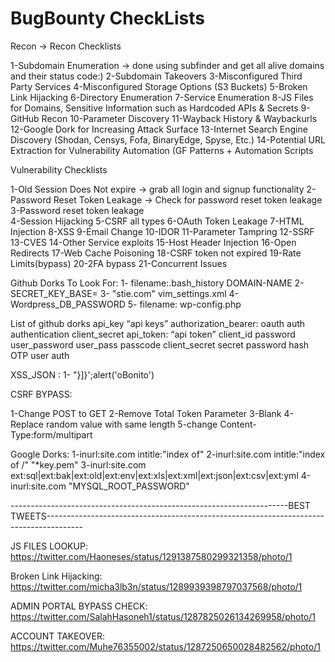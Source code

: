 # BugBounty CheckLists

Recon -> Recon Checklists

1-Subdomain Enumeration -> done using subfinder and get all alive domains and their status code:)
2-Subdomain Takeovers
3-Misconfigured Third Party Services
4-Misconfigured Storage Options (S3 Buckets)
5-Broken Link Hijacking
6-Directory Enumeration
7-Service Enumeration
8-JS Files for Domains, Sensitive Information such as Hardcoded APIs & Secrets
9-GitHub Recon
10-Parameter Discovery
11-Wayback History & Waybackurls
12-Google Dork for Increasing Attack Surface
13-Internet Search Engine Discovery (Shodan, Censys, Fofa, BinaryEdge, Spyse, Etc.)
14-Potential URL Extraction for Vulnerability Automation (GF Patterns + Automation Scripts

Vulnerability Checklists

1-Old Session Does Not expire ->  grab all login and signup functionality
2-Password Reset Token Leakage -> Check for password reset token leakage
3-Password reset token leakage      
4-Session Hijacking
5-CSRF all types
6-OAuth Token Leakage
7-HTML Injection
8-XSS
9-Email Change
10-IDOR
11-Parameter Tampring
12-SSRF
13-CVES
14-Other Service exploits
15-Host Header Injection
16-Open Redirects
17-Web Cache Poisoning
18-CSRF token not expired
19-Rate Limits(bypass)
20-2FA bypass
21-Concurrent Issues

Github Dorks To Look For:
1- filename:.bash_history DOMAIN-NAME
2- SECRET_KEY_BASE=
3- "stie.com" vim_settings.xml
4-  Wordpress_DB_PASSWORD
5- filename: wp-config.php

List of github dorks
api_key
“api keys”
authorization_bearer:
oauth
auth
authentication
client_secret
api_token:
“api token”
client_id
password
user_password
user_pass
passcode
client_secret
secret
password hash
OTP
user auth

XSS_JSON :
1- "}]}';alert('oBonito')</script>

CSRF BYPASS:

1-Change POST to GET
2-Remove Total Token Parameter
3-Blank
4-Replace random value with same length
5-change Content-Type:form/multipart


Google Dorks:
1-inurl:site.com intitle:"index of"
2-inurl:site.com intitle:"index of /" "*key.pem"
3-inurl:site.com ext:sql|ext:bak|ext:old|ext:env|ext:xls|ext:xml|ext:json|ext:csv|ext:yml
4-inurl:site.com "MYSQL_ROOT_PASSWORD"

---------------------------------------------------------------------BEST TWEETS---------------------------------------------------------------------------------------

JS FILES LOOKUP:
https://twitter.com/Haoneses/status/1291387580299321358/photo/1

Broken Link Hijacking:
https://twitter.com/micha3lb3n/status/1289939398797037568/photo/1

ADMIN PORTAL BYPASS CHECK:
https://twitter.com/SalahHasoneh1/status/1287825026134269958/photo/1

ACCOUNT TAKEOVER:
https://twitter.com/Muhe76355002/status/1287250650028482562/photo/1

